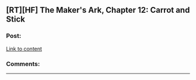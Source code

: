 ## [RT][HF] The Maker's Ark, Chapter 12: Carrot and Stick

### Post:

[Link to content]()

### Comments:

---

